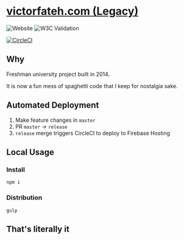 # [victorfateh.com (Legacy)](https://victorfateh-b30c1.web.app/)
![Website](https://img.shields.io/website?down_message=down&up_message=up&url=https%3A%2F%2Fvictorfateh.com%2F)
![W3C Validation](https://img.shields.io/w3c-validation/default?label=W3C&targetUrl=https%3A%2F%2Fvictorfateh.com)

[![CircleCI](https://circleci.com/gh/VictorFateh/victor-fateh-website/tree/release.svg?style=svg&circle-token=fc2793ff9b551ceaa34ec905a609ba0db1080532)](https://circleci.com/gh/VictorFateh/victor-fateh-website/tree/release)

## Why

Freshman university project built in 2014.

It is now a fun mess of spaghetti code that I keep for nostalgia sake.

## Automated Deployment
1. Make feature changes in `master`
2. PR `master` -> `release`
3. `release` merge triggers CircleCI to deploy to Firebase Hosting

## Local Usage

### Install

```
npm i
```

### Distribution

```
gulp
```

## That's literally it
